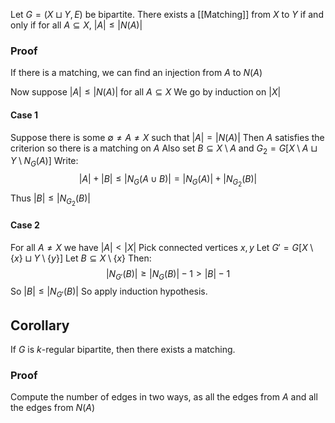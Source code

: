 Let $G=(X\sqcup Y,E)$ be bipartite. 
There exists a [[Matching]] from $X$ to $Y$ if and only if 
for all $A\subseteq X$, $\lvert A \rvert\leq \lvert N(A) \rvert$
### Proof
If there is a matching, we can find an injection from $A$ to $N(A)$

Now suppose $\lvert A \rvert\leq \lvert N(A) \rvert$ for all $A\subseteq X$
We go by induction on $\lvert X \rvert$
#### Case 1
Suppose there is some $\emptyset \ne A\neq X$ such that $\lvert A \rvert=\lvert N(A) \rvert$
Then $A$ satisfies the criterion so there is a matching on $A$
Also set $B\subseteq X\setminus A$ and $G_{2}=G[X\setminus A \sqcup Y\setminus N_{G}(A)]$
Write:
$$
\lvert A \rvert +\lvert B \rvert \leq \lvert N_{G}(A\cup B) \rvert = \lvert N_{G}(A) \rvert  + \lvert N_{G_{2}}(B) \rvert  
$$
Thus $\lvert B \rvert\leq \lvert N_{G_{2}}(B) \rvert$
#### Case 2
For all $A\neq X$ we have $\lvert A \rvert<\lvert X \rvert$
Pick connected vertices $x,y$ 
Let $G'=G[X\setminus \{ x \} \sqcup Y\setminus \{ y \}]$
Let $B\subseteq X\setminus \{ x \}$
Then:
$$
\lvert N_{G'}(B) \rvert \geq \lvert N_{G}(B) \rvert -1 > \lvert B \rvert -1
$$
So $\lvert B \rvert\leq \lvert N_{G'}(B) \rvert$
So apply induction hypothesis.

## Corollary
If $G$ is $k$-regular bipartite, then there exists a matching.
### Proof
Compute the number of edges in two ways, 
as all the edges from $A$ and all the edges from $N(A)$
